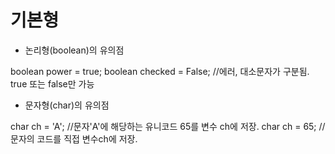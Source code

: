 # 기본형

- 논리형(boolean)의 유의점

boolean power = true;
boolean checked = False;  //에러, 대소문자가 구분됨. true 또는 false만 가능



- 문자형(char)의 유의점

char ch = 'A';  //문자'A'에 해당하는 유니코드 65를 변수 ch에 저장.
char ch = 65;   //문자의 코드를 직접 변수ch에 저장.

